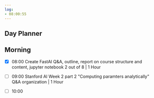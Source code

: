 ```yaml
---
log:
- 08:00:55 
---
```


## Day Planner

## Morning
- [x] 08:00 Create FastAI Q&A, outline, report on course structure and content, jupyter notebook 2 out of 8 | 1 Hour
- [ ] 09:00 Stanford AI Week 2 part 2 "Computing paramters analytically" Q&A organization | 1 Hour
- [ ] 10:00 

